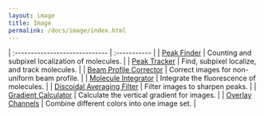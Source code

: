 ```yaml
---
layout: image
title: Image
permalink: /docs/image/index.html
---
```


| :----------------------------- | :----------- |
| [Peak Finder](PeakFinder) | Counting and subpixel localization of molecules. |
| [Peak Tracker](PeakTracker) | Find, subpixel localize, and track molecules. |
| [Beam Profile Corrector](BeamProfileCorrector) | Correct images for non-uniform beam profile. |
| [Molecule Integrator](MoleculeIntegrator) | Integrate the fluorescence of molecules. |
| [Discoidal Averaging Filter](DiscoidalAveragingFilter) | Filter images to sharpen peaks. |
| [Gradient Calculator](GradientCalculator) | Calculate the vertical gradient for images. |
| [Overlay Channels](OverlayChannels) | Combine different colors into one image set. |
